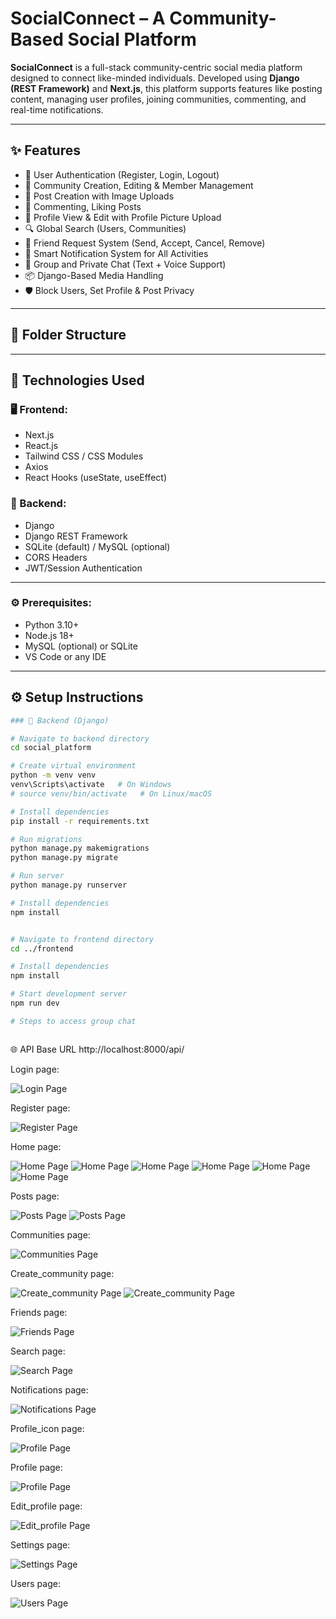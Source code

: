 # SocialConnect – A Community-Based Social Platform

**SocialConnect** is a full-stack community-centric social media platform designed to connect like-minded individuals. Developed using **Django (REST Framework)** and **Next.js**, this platform supports features like posting content, managing user profiles, joining communities, commenting, and real-time notifications.

---

## ✨ Features

- 🔐 User Authentication (Register, Login, Logout)
- 👥 Community Creation, Editing & Member Management
- 📸 Post Creation with Image Uploads
- 💬 Commenting, Liking Posts
- 🧑 Profile View & Edit with Profile Picture Upload
- 🔍 Global Search (Users, Communities)
- 🧾 Friend Request System (Send, Accept, Cancel, Remove)
- 🔔 Smart Notification System for All Activities
- 💬 Group and Private Chat (Text + Voice Support)
- 📦 Django-Based Media Handling
- 🛡️ Block Users, Set Profile & Post Privacy

---

## 📁 Folder Structure




---

## 🚀 Technologies Used

### 🖥 Frontend:
- Next.js
- React.js
- Tailwind CSS / CSS Modules
- Axios
- React Hooks (useState, useEffect)

### 🧠 Backend:
- Django
- Django REST Framework
- SQLite (default) / MySQL (optional)
- CORS Headers
- JWT/Session Authentication

---

### ⚙️ Prerequisites:
- Python 3.10+
- Node.js 18+
- MySQL (optional) or SQLite
- VS Code or any IDE

---

## ⚙️ Setup Instructions
```bash
### 🔧 Backend (Django)

# Navigate to backend directory
cd social_platform

# Create virtual environment
python -m venv venv
venv\Scripts\activate   # On Windows
# source venv/bin/activate   # On Linux/macOS

# Install dependencies
pip install -r requirements.txt

# Run migrations
python manage.py makemigrations
python manage.py migrate

# Run server
python manage.py runserver

# Install dependencies
npm install


# Navigate to frontend directory
cd ../frontend

# Install dependencies
npm install

# Start development server
npm run dev

# Steps to access group chat



```

🌐 API Base URL
http://localhost:8000/api/

Login page:

![Login Page](./frontend/public/images/login1.png)

Register page:

![Register Page](./frontend/public/images/register1.png)

Home page:

![Home Page](./frontend/public/images/home1.png)
![Home Page](./frontend/public/images/home2.png)
![Home Page](./frontend/public/images/home3.png)
![Home Page](./frontend/public/images/home4.png)
![Home Page](./frontend/public/images/home5.png)
![Home Page](./frontend/public/images/home6.png)

Posts page:

![Posts Page](./frontend/public/images/posts1.png)
![Posts Page](./frontend/public/images/posts2.png)

Communities page:

![Communities Page](./frontend/public/images/communities1.png)

Create_community page:

![Create_community Page](./frontend/public/images/create_community1.png)
![Create_community Page](./frontend/public/images/create_community1.png)

Friends page:

![Friends Page](./frontend/public/images/friends1.png)

Search page:

![Search Page](./frontend/public/images/search1.png)

Notifications page:

![Notifications Page](./frontend/public/images/notifications1.png)

Profile_icon page:

![Profile Page](./frontend/public/images/profile_icon1.png)

Profile page:

![Profile Page](./frontend/public/images/profile1.png)

Edit_profile page:

![Edit_profile Page](./frontend/public/images/edit_profile1.png)

Settings page:

![Settings Page](./frontend/public/images/settings1.png)

Users page:

![Users Page](./frontend/public/images/users1.png)

